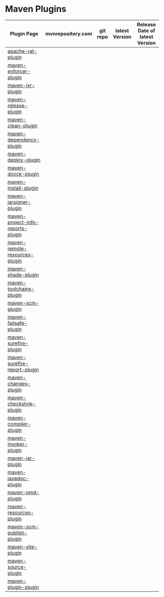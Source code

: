 # Maven Plugins

| Plugin Page                                                                                             | mvnrepository.com | git repo | latest Version | Release Date of latest Version |
|---------------------------------------------------------------------------------------------------------|-------------------|----------|----------------|--------------------------------|
| [apache-rat-plugin](http://creadur.apache.org/rat/apache-rat-plugin/)                                   | &nbsp;            | &nbsp;   | &nbsp;         | &nbsp;                         | 
| [maven-enforcer-plugin](http://maven.apache.org/enforcer/maven-enforcer-plugin/)                        | &nbsp;            | &nbsp;   | &nbsp;         | &nbsp;                         | 
| [maven-jxr-plugin](http://maven.apache.org/jxr/maven-jxr-plugin/)                                       | &nbsp;            | &nbsp;   | &nbsp;         | &nbsp;                         | 
| [maven-release-plugin](http://maven.apache.org/maven-release/maven-release-plugin/)                     | &nbsp;            | &nbsp;   | &nbsp;         | &nbsp;                         | 
| [maven-clean-plugin](http://maven.apache.org/plugins/maven-clean-plugin/)                               | &nbsp;            | &nbsp;   | &nbsp;         | &nbsp;                         | 
| [maven-dependency-plugin](http://maven.apache.org/plugins/maven-dependency-plugin/)                     | &nbsp;            | &nbsp;   | &nbsp;         | &nbsp;                         | 
| [maven-deploy-plugin](http://maven.apache.org/plugins/maven-deploy-plugin/)                             | &nbsp;            | &nbsp;   | &nbsp;         | &nbsp;                         | 
| [maven-docck-plugin](http://maven.apache.org/plugins/maven-docck-plugin/)                               | &nbsp;            | &nbsp;   | &nbsp;         | &nbsp;                         | 
| [maven-install-plugin](http://maven.apache.org/plugins/maven-install-plugin/)                           | &nbsp;            | &nbsp;   | &nbsp;         | &nbsp;                         | 
| [maven-jarsigner-plugin](http://maven.apache.org/plugins/maven-jarsigner-plugin/)                       | &nbsp;            | &nbsp;   | &nbsp;         | &nbsp;                         | 
| [maven-project-info-reports-plugin](http://maven.apache.org/plugins/maven-project-info-reports-plugin/) | &nbsp;            | &nbsp;   | &nbsp;         | &nbsp;                         | 
| [maven-remote-resources-plugin](http://maven.apache.org/plugins/maven-remote-resources-plugin/)         | &nbsp;            | &nbsp;   | &nbsp;         | &nbsp;                         | 
| [maven-shade-plugin](http://maven.apache.org/plugins/maven-shade-plugin/)                               | &nbsp;            | &nbsp;   | &nbsp;         | &nbsp;                         | 
| [maven-toolchains-plugin](http://maven.apache.org/plugins/maven-toolchains-plugin/)                     | &nbsp;            | &nbsp;   | &nbsp;         | &nbsp;                         | 
| [maven-scm-plugin](http://maven.apache.org/scm/maven-scm-plugin/)                                       | &nbsp;            | &nbsp;   | &nbsp;         | &nbsp;                         | 
| [maven-failsafe-plugin](http://maven.apache.org/surefire/maven-failsafe-plugin/)                        | &nbsp;            | &nbsp;   | &nbsp;         | &nbsp;                         | 
| [maven-surefire-plugin](http://maven.apache.org/surefire/maven-surefire-plugin/)                        | &nbsp;            | &nbsp;   | &nbsp;         | &nbsp;                         | 
| [maven-surefire-report-plugin](http://maven.apache.org/surefire/maven-surefire-report-plugin/)          | &nbsp;            | &nbsp;   | &nbsp;         | &nbsp;                         | 
| [maven-changes-plugin](https://maven.apache.org/plugins/maven-changes-plugin/)                          | &nbsp;            | &nbsp;   | &nbsp;         | &nbsp;                         | 
| [maven-checkstyle-plugin](https://maven.apache.org/plugins/maven-checkstyle-plugin/)                    | &nbsp;            | &nbsp;   | &nbsp;         | &nbsp;                         | 
| [maven-compiler-plugin](https://maven.apache.org/plugins/maven-compiler-plugin/)                        | &nbsp;            | &nbsp;   | &nbsp;         | &nbsp;                         | 
| [maven-invoker-plugin](https://maven.apache.org/plugins/maven-invoker-plugin/)                          | &nbsp;            | &nbsp;   | &nbsp;         | &nbsp;                         | 
| [maven-jar-plugin](https://maven.apache.org/plugins/maven-jar-plugin/)                                  | &nbsp;            | &nbsp;   | &nbsp;         | &nbsp;                         | 
| [maven-javadoc-plugin](https://maven.apache.org/plugins/maven-javadoc-plugin/)                          | &nbsp;            | &nbsp;   | &nbsp;         | &nbsp;                         | 
| [maven-pmd-plugin](https://maven.apache.org/plugins/maven-pmd-plugin/)                                  | &nbsp;            | &nbsp;   | &nbsp;         | &nbsp;                         | 
| [maven-resources-plugin](https://maven.apache.org/plugins/maven-resources-plugin/)                      | &nbsp;            | &nbsp;   | &nbsp;         | &nbsp;                         | 
| [maven-scm-publish-plugin](https://maven.apache.org/plugins/maven-scm-publish-plugin/)                  | &nbsp;            | &nbsp;   | &nbsp;         | &nbsp;                         | 
| [maven-site-plugin](https://maven.apache.org/plugins/maven-site-plugin/)                                | &nbsp;            | &nbsp;   | &nbsp;         | &nbsp;                         | 
| [maven-source-plugin](https://maven.apache.org/plugins/maven-source-plugin/)                            | &nbsp;            | &nbsp;   | &nbsp;         | &nbsp;                         | 
| [maven-plugin-plugin](https://maven.apache.org/plugin-tools/maven-plugin-plugin/)                       | &nbsp;            | &nbsp;   | &nbsp;         | &nbsp;                         | 
